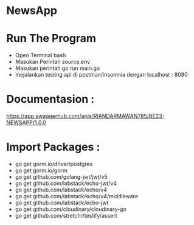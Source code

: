 # NewsApp
# Run The Program
- Open Terminal bash
- Masukan Perintah source.env
- Masukan perintah go run main.go
- mejalankan testing api di postman/insomnia dengan localhost : 8080 

# Documentasion :
https://app.swaggerhub.com/apis/RIANDARMAWAN785/BE23-NEWSAPP/1.0.0

# Import Packages :
- go get gorm.io/driver/postgres
- go get gorm.io/gorm
- go get github.com/golang-jwt/jwt/v5
- go get github.com/labstack/echo-jwt/v4
- go get github.com/labstack/echo/v4
- go get github.com/labstack/echo/v4/middleware
- go get github.com/labstack/echo-jwt
- go get github.com/cloudinary/cloudinary-go
- go get github.com/stretchr/testify/assert